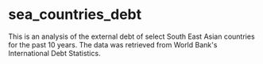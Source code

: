 # sea_countries_debt

This is an analysis of the external debt of select South East Asian countries for the past 10 years.
The data was retrieved from World Bank's International Debt Statistics.
